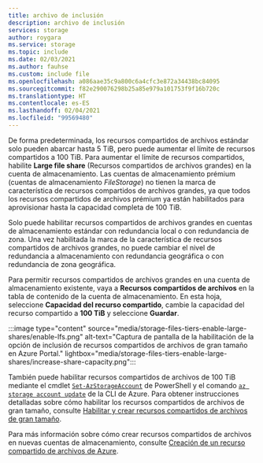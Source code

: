 ```yaml
---
title: archivo de inclusión
description: archivo de inclusión
services: storage
author: roygara
ms.service: storage
ms.topic: include
ms.date: 02/03/2021
ms.author: fauhse
ms.custom: include file
ms.openlocfilehash: a086aae35c9a800c6a4cfc3e872a34438bc84095
ms.sourcegitcommit: f82e290076298b25a85e979a101753f9f16b720c
ms.translationtype: HT
ms.contentlocale: es-ES
ms.lasthandoff: 02/04/2021
ms.locfileid: "99569480"
---
```

De forma predeterminada, los recursos compartidos de archivos estándar solo pueden abarcar hasta 5 TiB, pero puede aumentar el límite de recursos compartidos a 100 TiB. Para aumentar el límite de recursos compartidos, habilite **Large file share** (Recursos compartidos de archivos grandes) en la cuenta de almacenamiento. Las cuentas de almacenamiento prémium (cuentas de almacenamiento *FileStorage*) no tienen la marca de característica de recursos compartidos de archivos grandes, ya que todos los recursos compartidos de archivos prémium ya están habilitados para aprovisionar hasta la capacidad completa de 100 TiB.

Solo puede habilitar recursos compartidos de archivos grandes en cuentas de almacenamiento estándar con redundancia local o con redundancia de zona. Una vez habilitada la marca de la característica de recursos compartidos de archivos grandes, no puede cambiar el nivel de redundancia a almacenamiento con redundancia geográfica o con redundancia de zona geográfica.

Para permitir recursos compartidos de archivos grandes en una cuenta de almacenamiento existente, vaya a **Recursos compartidos de archivos** en la tabla de contenido de la cuenta de almacenamiento.
En esta hoja, seleccione **Capacidad del recurso compartido**, cambie la capacidad del recurso compartido a **100 TiB** y seleccione **Guardar**.

:::image type="content" source="media/storage-files-tiers-enable-large-shares/enable-lfs.png" alt-text="Captura de pantalla de la habilitación de la opción de inclusión de recursos compartidos de archivos de gran tamaño en Azure Portal." lightbox="media/storage-files-tiers-enable-large-shares/increase-share-capacity.png":::

También puede habilitar recursos compartidos de archivos de 100 TiB mediante el cmdlet [`Set-AzStorageAccount`](/powershell/module/az.storage/set-azstorageaccount) de PowerShell y el comando [`az storage account update`](/cli/azure/storage/account#az-storage-account-update) de la CLI de Azure. Para obtener instrucciones detalladas sobre cómo habilitar los recursos compartidos de archivos de gran tamaño, consulte [Habilitar y crear recursos compartidos de archivos de gran tamaño](../articles/storage/files/storage-files-how-to-create-large-file-share.md).

Para más información sobre cómo crear recursos compartidos de archivos en nuevas cuentas de almacenamiento, consulte [Creación de un recurso compartido de archivos de Azure](../articles/storage/files/storage-how-to-create-file-share.md).